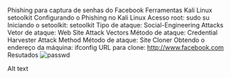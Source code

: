 Phishing para captura de senhas do Facebook
Ferramentas
Kali Linux
setoolkit
Configurando o Phishing no Kali Linux
Acesso root: sudo su
Iniciando o setoolkit: setoolkit
Tipo de ataque: Social-Engineering Attacks
Vetor de ataque: Web Site Attack Vectors
Método de ataque: Credential Harvester Attack Method 
Método de ataque: Site Cloner
Obtendo o endereço da máquina: ifconfig
URL para clone: http://www.facebook.com
Resutados
![passwd](https://github.com/zWillGR/cibersecurity-desafio-phishing/assets/130358792/7f2d10fa-20c5-438f-96f9-ff8ef826a589)

Alt text
